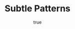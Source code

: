 ---
title: "Subtle Patterns"
logo: "subtle-patterns-logo.png"
tagline: "Always synced subtle patterns library"
categories: [elements]
tags: [patterns, collection]
site: http://plugin.subtlepatterns.com/
pros:
    - 
cons:
    - 
features: 
author:
    name: He
    url: //
    twitter:
free: false
price: "$11.99"
version: ["CS4", "CS5", "CS6", "CC"]
platform: ["Windows", "OSX"]
type: "extension"

sharing: true
robots: index, follow
published: true
ad: false

background: "#fcfcfc"
videos:
images:
---